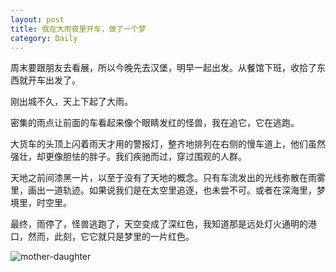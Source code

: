 ```yaml
---
layout: post
title: 我在大雨夜里开车，做了一个梦
category: Daily
---
```


周末要跟朋友去看展，所以今晚先去汉堡，明早一起出发。从餐馆下班，收拾了东西就开车出发了。  

刚出城不久，天上下起了大雨。  

密集的雨点让前面的车看起来像个眼睛发红的怪兽，我在追它，它在逃跑。  

大货车的头顶上闪着雨天才用的警报灯，整齐地排列在右侧的慢车道上，他们虽然强壮，却更像胆怯的胖子。我们疾驰而过，穿过围观的人群。  

天地之前间漆黑一片，以至于没有了天地的概念。只有车流发出的光线弥散在雨雾里，画出一道轨迹。如果说我们是在太空里追逐，也未尝不可。或者在深海里，梦境里，时空里。  

最终，雨停了，怪兽逃跑了，天空变成了深红色，我知道那是远处灯火通明的港口，然而，此刻，它它就只是梦里的一片红色。  

![mother-daughter]({{site.baseurl}}/images/dream.png)
